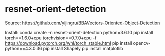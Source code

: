 # resnet-orient-detection
Source: https://github.com/yijingru/BBAVectors-Oriented-Object-Detection

Install: 
conda create -n resnet-orient-detection python=3.6.10
pip install torch==1.6.0+cpu torchvision==0.7.0+cpu -f https://download.pytorch.org/whl/torch_stable.html
pip install opencv-python==4.3.0.36
pip install Shapely
pip install matplotlib
